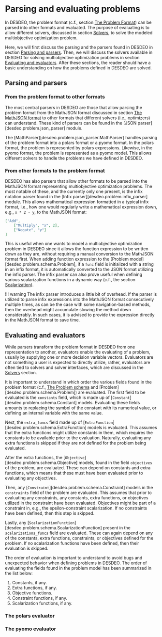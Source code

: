 # Parsing and evaluating problems

In DESDEO, the problem format (c.f., section [The Problem Format](./problem_format.md))
can be parsed into other formats and evaluated. The purpose of evaluating is to
allow different solvers, discussed in section [Solvers](./solvers.md), to solve
the modeled multiobjective optimization problem. 

Here, we will first discuss the parsing and the parsers found in DESDEO in
section [Parsing and parsers](#parsing-and-parsers). Then, we will discuss the
solvers available in DESDEO for solving multiobjective optimization
problems in section [Evaluating and evaluators](#evaluating-and-evaluators).
After these sections, the reader should have a basic understanding on how 
the problems defined in DESDEO are solved.

## Parsing and parsers

### From the problem format to other formats
The most central parsers in DESDEO are those that allow parsing the problem
format from the MathJSON format discussed in section [The MathJSON
format](./problem_format.md#the-mathjson-format) to other formats that different
solvers (i.e., optimizers)
can understand. These kind of parsers can be found in the [JSON parser][desdeo.problem.json_parser]
module.

The [MathParser][desdeo.problem.json_parser.MathParser] handles parsing of the problem format
into a polars format or a pyomo format. In the polars format, the problem is represented by
polars expressions. Likewise, in the pyomo format, the problem is represented as a pyomo model.
This allows different solvers to handle the problems we have defined in DESDEO.

### From other formats to the problem format

DESDEO has also parsers that allow other formats to be parsed into the MathJSON format
representing multiobjective optimization problems. The most notable of these, and the currently
only one present, is the infix notation parser found in the [Infix parser][desdeo.problem.infix_parser]
module. This allows mathematical expression formatted in a typical infix format, i.e.,
how one would regularly write a mathematical expression down, e.g., `x * 2 - y`, to the MathJSON
format:

```json
["Add",
    ["Multiply", "x", 2],
    ["Negate", "y"]
]
```

This is useful when one wants to model a multiobjective optimization problem in DESDEO since it
allows the function expression to be written down as they are, without requiring a manual conversion to
the MathJSON format first. When adding function expression to the [Problem model][desdeo.problem.schema.Problem],
if a `func` field is initialized with a string in an infix format, it is automatically converted to the JSON
format utilizing the infix parser. The infix parser can also prove useful when defining various
scalarization functions in a dynamic way (c.f., the section [Scalarization](./scalarization.md#scalarization)).

!!! warning
    The infix parser introduces a little bit of overhead. If the parser is utilized to parse infix expressions
    into the MathJSON format consecutively multiple times, as can be the case with some navigation-based methods,
    then the overhead might accumulate slowing the method down considerably. In such cases, it is advised to
    provide the expression directly in the MathJSON format to save time.

## Evaluating and evaluators

While parsers transform the problem format in DESDEO from one representation to another,
evaluators enable the evaluating of a problem, usually by supplying one or more
decision variable vectors. Evaluators are not something a user is expected to directly
utilize, rather, evaluators are often tied to solvers and solver interfaces, which
are discussed in the [Solvers](./solvers.md) section.

It is important to understand in which order the various fields found 
in the problem format (c.f., [The Problem schema](./problem_format.md#the-problem-schema)
and [Problem][desdeo.problem.schema.Problem]) are evaluated.
The first field to be evaluated is the `constants` field, which is made up of
[`Constant`][desdeo.problem.schema.Constant] models. Evaluating these fields amounts to
replacing the symbol of the constant with its numerical value, or defining an internal
variable with the same value.

Next, the `extra_funcs` field made up of [`ExtraFunction`][desdeo.problem.schema.ExtraFunction]
models is evaluated. This assumes that the extra functions might utilize constants in them, which
requires the constants to be available prior to the evaluation. Naturally, evaluating any extra
functions is skipped if they are not defined for the problem being evaluated.

After the extra functions, the [`Objective`][desdeo.problem.schema.Objective] models, found
in the field `objectives` of the problem, are evaluated. These can depend on constants
and extra functions, which means that these must have been evaluated prior to evaluating any
objectives.

Then, any [`Constraint`][desdeo.problem.schema.Constraint] models in the `constraints` field
of the problem are evaluated. This assumes that prior to evaluating any constraints, any
constants, extra functions, or objectives utilized in the constraint have been evaluated.
Objectives might be part of a constraint in, e.g., the epsilon-constraint scalarization.
If no constraints have been defined, then this step is skipped.

Lastly, any [`ScalarizationFunction`][desdeo.problem.schema.ScalarizationFunction] present
in the `scalarizations_funcs` field are evaluated. These can again depend on any of the
constants, extra functions, constraints, or objectives defined for the problem. If no
scalarization functions have been defined, then their evaluation is skipped.

The order of evaluation is important to understand to avoid bugs and unexpected behavior when
defining problems in DESDEO. The order of evaluating the fields found in the problem model
has been summarized in the list below:

1. Constants, if any.
2. Extra functions, if any.
3. Objective functions.
4. Constraint functions, if any.
5. Scalarization functions, if any.

### The polars evaluator

### The pyomo evaluator